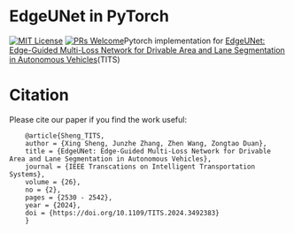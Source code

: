 # EdgeUNet in PyTorch
[![MIT License](https://img.shields.io/badge/license-MIT-green.svg)](https://opensource.org/licenses/MIT) [![PRs Welcome](https://img.shields.io/badge/PRs-welcome-brightgreen.svg?style=flat-square)](http://makeapullrequest.com)Pytorch implementation for [EdgeUNet: Edge-Guided Multi-Loss Network for Drivable Area and Lane Segmentation in Autonomous Vehicles](https://ieeexplore.ieee.org/document/10756524/)(TITS)


# Citation
Please cite our paper if you find the work useful:<br>

        @article{Sheng_TITS,
        author = {Xing Sheng, Junzhe Zhang, Zhen Wang, Zongtao Duan},
        title = {EdgeUNet: Edge-Guided Multi-Loss Network for Drivable Area and Lane Segmentation in Autonomous Vehicles},
        journal = {IEEE Transcations on Intelligent Transportation Systems},
        volume = {26},
        no = {2},
        pages = {2530 - 2542},
        year = {2024},
        doi = {https://doi.org/10.1109/TITS.2024.3492383}
        }
